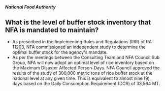 ##### National Food Authority

## What is the level of buffer stock inventory that NFA is mandated to maintain?


 - As prescribed in the Implementing Rules and Regulations (IRR) of RA 11203, NFA commissioned an independent study to determine the optimal buffer stock for the agency's mandate.  
 - As per the meetings between the Consulting Team and NFA Council Sub Group, NFA will now adopt an optimal level of rice inventory based on the Maximum Disaster Affected Person-Days. NFA Council approved the results of the study of 300,000 metric tons of rice buffer stock at the national level at any given time. This is equivalent to almost nine (9) days based on the Daily Consumption Requirement (DCR) of 33,564 MT.
